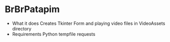 # BrBrPatapim

- What it does
Creates Tkinter Form and playing video files in VideoAssets directory 
- Requirements
Python
tempfile
requests
